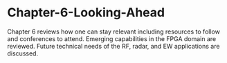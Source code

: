 # Chapter-6-Looking-Ahead
Chapter 6 reviews how one can stay relevant including resources to follow and conferences to attend. Emerging capabilities in the FPGA domain are reviewed. Future technical needs of the RF, radar, and EW applications are discussed.
